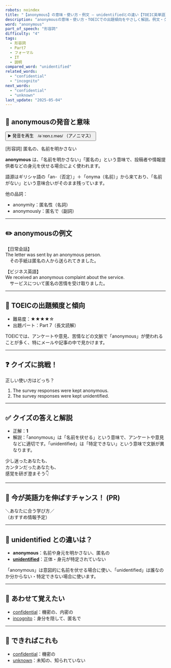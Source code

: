 ```yaml
---
robots: noindex
title: "【anonymous】の意味・使い方・例文 ― unidentifiedとの違い【TOEIC英単語】"
description: "anonymousの意味・使い方・TOEICでの出題傾向をやさしく解説。例文・クイズ付きでunidentifiedとの違いもわかりやすく学べます。"
word: "anonymous"
part_of_speech: "形容詞"
difficulty: "4"
tags:
  - 形容詞
  - Part7
  - フォーマル
  - IT
  - 説明
compared_word: "unidentified"
related_words:
  - "confidential"
  - "incognito"
next_words:
  - "confidential"
  - "unknown"
last_update: "2025-05-04"
---
```


## 🔰 anonymousの発音と意味

<button class="play-audio" onclick="playTTS('anonymous')">
  <span class="play-audio-main">
    ▶️ 発音を再生　/əˈnɒn.ɪ.məs/
  </span>
  <span class="play-audio-sub">
    （アノニマス）
  </span>
</button>

[形容詞] 匿名の、名前を明かさない

**anonymous** は、「名前を明かさない」「匿名の」という意味で、投稿者や情報提供者などの身元を伏せる場合によく使われます。

語源はギリシャ語の「an-（否定）」＋「onyma（名前）」から来ており、「名前がない」という意味合いがそのまま残っています。

他の品詞：  
- anonymity：匿名性（名詞）
- anonymously：匿名で（副詞）

---

## ✏️ anonymousの例文

【日常会話】  
The letter was sent by an anonymous person.  
　その手紙は匿名の人から送られてきました。

【ビジネス英語】  
We received an anonymous complaint about the service.  
　サービスについて匿名の苦情を受け取りました。

---

## 🎯 TOEICの出題頻度と傾向

- 難易度：★★★★☆
- 出題パート：Part 7（長文読解）

TOEICでは、アンケートや意見、苦情などの文脈で「anonymous」が使われることが多く、特にメールや記事の中で見かけます。

---

## ❓ クイズに挑戦！

正しい使い方はどっち？

1. The survey responses were kept anonymous.  
2. The survey responses were kept unidentified.

---

## ✅ クイズの答えと解説

- 正解：**1**
- 解説：「anonymous」は「名前を伏せる」という意味で、アンケートや意見などに適切です。「unidentified」は「特定できない」という意味で文脈が異なります。

少し迷ったあなたも、  
カンタンだったあなたも、  
感覚を研ぎ澄まそう👇️

---

## 🚀 今が英語力を伸ばすチャンス！ (PR)

<div class="info-center">
＼あなたに合う学び方／<br>  
（おすすめ情報予定）
</div>

---

## 🤔  unidentified との違いは？

- **anonymous**：名前や身元を明かさない、匿名の
- **[unidentified](/word/unidentified)**：正体・身元が特定されていない

「anonymous」は意図的に名前を伏せる場合に使い、「unidentified」は誰なのか分からない・特定できない場合に使います。

---

## 🧩 あわせて覚えたい

- [confidential](/word/confidential)：機密の、内密の
- [incognito](/word/incognito)：身分を隠して、匿名で

---

## 📖 できればこれも

- [confidential](/word/confidential)：機密の
- [unknown](/word/unknown)：未知の、知られていない

<!-- cvid: aid39_bid03 -->
